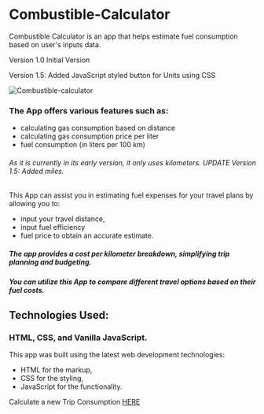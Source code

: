 # Combustible-Calculator
Combustible Calculator is an app that helps estimate fuel consumption based on user's inputs data. 

Version 1.0
Initial Version

Version 1.5:
Added JavaScript styled button for Units using CSS 

![Combustible-calculator](https://user-images.githubusercontent.com/56940002/224471437-6ab32580-2119-4737-88dd-cc38a7b8c539.png)

### The App offers various features such as:

* calculating gas consumption based on distance
* calculating gas consumption price per liter 
* fuel consumption (in liters per 100 km)
###### As it is currently in its early version, it only uses kilometers. UPDATE Version 1.5: Added miles.

This App can assist you in estimating fuel expenses for your travel plans by allowing you to:
* input your travel distance, 
* input fuel efficiency 
* fuel price to obtain an accurate estimate. 

##### The app provides a cost per kilometer breakdown, simplifying trip planning and budgeting. 
##### You can utilize this App to compare different travel options based on their fuel costs.

## Technologies Used:
### HTML, CSS, and Vanilla JavaScript.
This app was built using the latest web development technologies: 
* HTML for the markup, 
* CSS for the styling, 
* JavaScript for the functionality.

Calculate a new Trip Consumption [HERE](https://luc-constantin.github.io/Combustible-Calculator-V2/)



